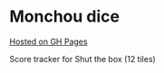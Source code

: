 # Monchou dice

[Hosted on GH Pages](gabrieltrahan.com/monchou_dice)

Score tracker for Shut the box (12 tiles)